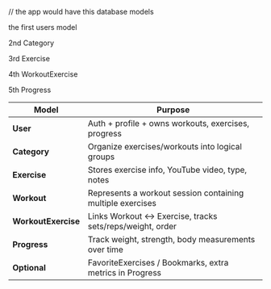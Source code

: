 // the app would have this database models

the first users model

2nd Category

3rd Exercise

4th WorkoutExercise

5th Progress

| Model               | Purpose                                                    |
| ------------------- | ---------------------------------------------------------- |
| **User**            | Auth + profile + owns workouts, exercises, progress        |
| **Category**        | Organize exercises/workouts into logical groups            |
| **Exercise**        | Stores exercise info, YouTube video, type, notes           |
| **Workout**         | Represents a workout session containing multiple exercises |
| **WorkoutExercise** | Links Workout ↔ Exercise, tracks sets/reps/weight, order   |
| **Progress**        | Track weight, strength, body measurements over time        |
| **Optional**        | FavoriteExercises / Bookmarks, extra metrics in Progress   |
